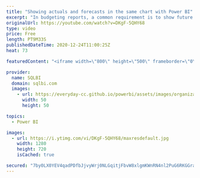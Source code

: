 ```yaml
---
title: "Showing actuals and forecasts in the same chart with Power BI"
excerpt: "In budgeting reports, a common requirement is to show future sales forecast and actual sales volume on the same line chart. Learn how to achieve this goal using DAX. Article and download: https://sql.bi/73386?aff=yt  How to learn DAX: https://www.sqlbi.com/guides/dax/?aff=yt The definitive guide to DAX:"
originalUrl: https://youtube.com/watch?v=DKgF-5QHY68
type: video
price: Free
length: PT9M33S
publishedDateTime: 2020-12-24T11:00:25Z
heat: 73

featuredContent: "<iframe width=\"800\" height=\"500\" frameborder=\"0\" src=\"https://www.youtube.com/embed/DKgF-5QHY68\" allow=\"accelerometer; autoplay; encrypted-media; gyroscope; picture-in-picture\" allowfullscreen></iframe>"

provider:
  name: SQLBI
  domain: sqlbi.com
  images:
    - url: https://everyday-cc.github.io/powerbi/assets/images/organizations/sqlbi.com-50x50.jpg
      width: 50
      height: 50

topics:
  - Power BI

images:
  - url: https://i.ytimg.com/vi/DKgF-5QHY68/maxresdefault.jpg
    width: 1280
    height: 720
    isCached: true

secured: "7by0LX0YEV4qadPDfbJjvyWrj0NLGqitjFbvW8xlgmKWnRN4nl2PuG6RKGGraO1FfoakgOlGrzx3+2IJT87cN0rCB9L9IfsuBI0UcTlohs1Wya1i1udY9cB2ergkGhSYPerGbBnmAwpe4sGmWC9OueKfuKa1f/sGofv5I1nf3ORQkxwi4hGum39jEA/gpkdbLdyTwKbaf/WEyHpZoCrb01wEwpxErgZaZdCh+FqDB587H2uo4n8i7KoIeH/UMeX5FAb1HlVEQqRSjsIraalvIxMPBiYXPlTI9d6xSHBxEC5lI/NYsZDSWzh/SCRUHwrOf5krrJCyDJyi0jukVUkt0weCkXXX1yf+u3+XTCtpqHKtw6nJeLYgb/8p+s9idRwp2RdfpgC4y1NcQ2Dql8OTTnku8X6OgZGXPBbcDHUbbGATlA4LA9PKRHrDP1wH+dyq;l4Gt4wlUygVIzRKFUH5n3g=="
---
```


